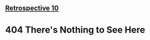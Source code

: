 ## [Retrospective 10](https://connerkt.github.io/Reading-Notes/301/Class10/Retro10)

# 404 There's Nothing to See Here